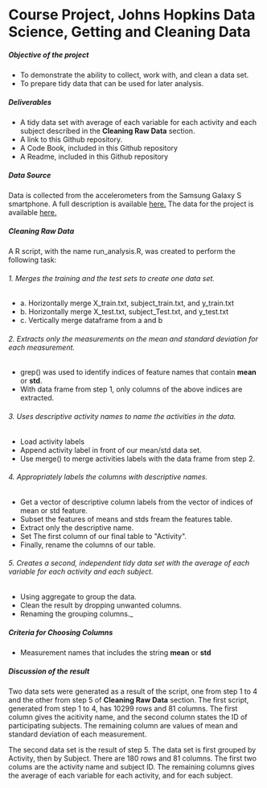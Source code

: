 Course Project, Johns Hopkins Data Science, Getting and Cleaning Data
=====================================================================
##### Objective of the project
* To demonstrate the ability to collect, work with, and clean a data set.
* To prepare tidy data that can be used for later analysis.

##### Deliverables
* A tidy data set with average of each variable for each activity and each subject described in the **Cleaning Raw Data** section.
* A link to this Github repository.
* A Code Book, included in this Github repository
* A Readme, included in this Github repository

##### Data Source
Data is collected from the accelerometers from the Samsung Galaxy S smartphone.  A full description is available [here.](http://archive.ics.uci.edu/ml/datasets/Human+Activity+Recognition+Using+Smartphones)
The data for the project is available [here.](https://d396qusza40orc.cloudfront.net/getdata%2Fprojectfiles%2FUCI%20HAR%20Dataset.zip)



##### Cleaning Raw Data
A R script, with the name run_analysis.R, was created to perform the following task:
###### 1. Merges the training and the test sets to create one data set.
* a. Horizontally merge X_train.txt, subject_train.txt, and y_train.txt
* b. Horizontally merge X_test.txt, subject_Test.txt, and y_test.txt
* c. Vertically merge dataframe from a and b

###### 2. Extracts only the measurements on the mean and standard deviation for each measurement.
* grep() was used to identify indices of feature names that contain **mean** or **std**.
* With data frame from step 1, only columns of the above indices are extracted.

###### 3. Uses descriptive activity names to name the activities in the data.
* Load activity labels
* Append activity label in front of our mean/std data set.
* Use merge() to merge activities labels with the data frame from step 2.

###### 4. Appropriately labels the columns with descriptive names.
* Get a vector of descriptive column labels from the vector of indices of mean or std feature.
* Subset the features of means and stds fream the features table.
* Extract only the descriptive name.
* Set The first column of our final table to "Activity".
* Finally, rename the columns of our table.

###### 5. Creates a second, independent tidy data set with the average of each variable for each activity and each subject.
* Using aggregate to group the data.
* Clean the result by dropping unwanted columns.
* Renaming the grouping columns._


##### Criteria for Choosing Columns
* Measurement names that includes the string **mean** or **std**

##### Discussion of the result 
Two data sets were generated as a result of the script, one from step 1 to 4 and the other from step 5 of **Cleaning Raw Data** section.
The first script, generated from step 1 to 4, has 10299 rows and 81 columns.  The first column gives the acitivity name, and the second column states the ID of participating subjects.  The remaining column are values of mean and standard deviation of each measurement.

The second data set is the result of step 5.  The data set is first grouped by Activity, then by Subject. There are 180 rows and 81 columns.  The first two colums are the activity name and subject ID.  The remaining columns gives the average of each variable for each activity, and for each subject.   

